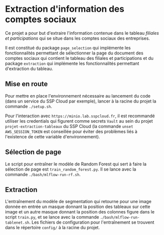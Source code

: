 # Extraction d'information des comptes sociaux

Ce projet a pour but d'extraire l'information contenue dans le tableau *filiales et participations* qui se situe dans les comptes sociaux des entreprises.

Il est constitué du package `page_selection` qui implémente les fonctionnalités permettant de sélectionner la page du document des comptes sociaux qui contient le tableau des filiales et participations et du package `extraction` qui implémente les fonctionnalités permettant d'extraction du tableau.

## Mise en route

Pour mettre en place l'environnement nécessaire au lancement du code (dans un service du SSP Cloud par exemple), lancer à la racine du projet la commande `./setup.sh`.

Pour l'interaction avec `https://minio.lab.sspcloud.fr`, il est recommandé utiliser les credentials qui figurent comme secrets `Vault` au sein du projet `projet-extraction-tableaux` du SSP Cloud (la commande `unset AWS_SESSION_TOKEN` est conseillée pour éviter des problèmes liés à l'existence de cette variable d'environnement).

## Sélection de page

Le script pour entraîner le modèle de Random Forest qui sert à faire la sélection de page est `train_random_forest.py`. Il se lance avec la commande `./bash/mlflow-run-rf.sh`.

## Extraction

L'entraînement du modèle de segmentation qui retourne pour une image donnée en entrée un masque donnant la position des tableaux sur cette image et un autre masque donnant la position des colonnes figure dans le script `train.py`, et se lance avec la commande `./bash/mlflow-run-tablenet.sh`. Les fichiers de configuration pour l'entraînement se trouvent dans le répertoire `config/` à la racine du projet.
